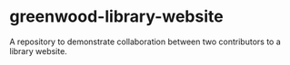 # greenwood-library-website
A repository to demonstrate collaboration between two contributors to a library website.
